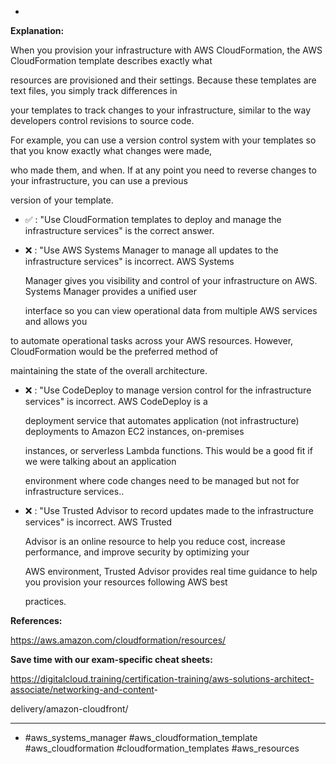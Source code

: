 *

**Explanation:**

When you provision your infrastructure with AWS CloudFormation, the AWS CloudFormation template describes exactly what

resources are provisioned and their settings. Because these templates are text files, you simply track differences in

your templates to track changes to your infrastructure, similar to the way developers control revisions to source code.

For example, you can use a version control system with your templates so that you know exactly what changes were made,

who made them, and when. If at any point you need to reverse changes to your infrastructure, you can use a previous

version of your template.

* ✅ :  "Use CloudFormation templates to deploy and manage the infrastructure services" is the correct answer.

* ❌ :  "Use AWS Systems Manager to manage all updates to the infrastructure services" is incorrect. AWS Systems

  Manager gives you visibility and control of your infrastructure on AWS. Systems Manager provides a unified user

  interface so you can view operational data from multiple AWS services and allows you

to automate operational tasks across your AWS resources. However, CloudFormation would be the preferred method of

maintaining the state of the overall architecture.

* ❌ :  "Use CodeDeploy to manage version control for the infrastructure services" is incorrect. AWS CodeDeploy is a

  deployment service that automates application (not infrastructure) deployments to Amazon EC2 instances, on-premises

  instances, or serverless Lambda functions. This would be a good fit if we were talking about an application

  environment where code changes need to be managed but not for infrastructure services..

* ❌ :  "Use Trusted Advisor to record updates made to the infrastructure services" is incorrect. AWS Trusted

  Advisor is an online resource to help you reduce cost, increase performance, and improve security by optimizing your

  AWS environment, Trusted Advisor provides real time guidance to help you provision your resources following AWS best

  practices.

**References:**

<https://aws.amazon.com/cloudformation/resources/>

**Save time with our exam-specific cheat sheets:**

<https://digitalcloud.training/certification-training/aws-solutions-architect-associate/networking-and-content>-

delivery/amazon-cloudfront/

----
* #aws_systems_manager #aws_cloudformation_template #aws_cloudformation #cloudformation_templates #aws_resources
